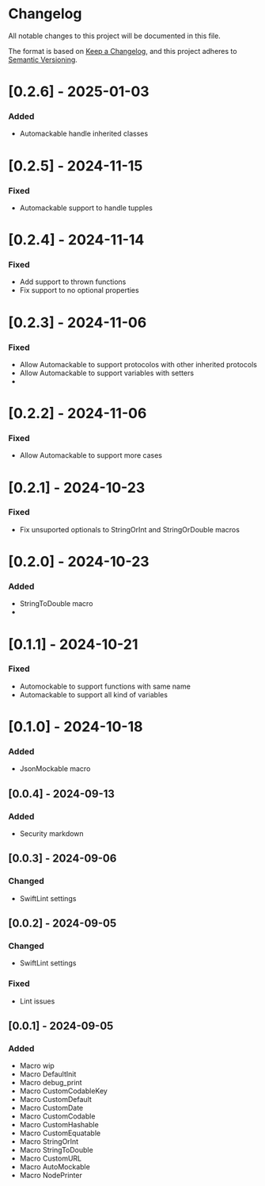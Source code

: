 # Changelog

All notable changes to this project will be documented in this file.

The format is based on [Keep a Changelog](https://keepachangelog.com/en/1.1.0/),
and this project adheres to [Semantic Versioning](https://semver.org/spec/v2.0.0.html).

# [0.2.6] - 2025-01-03

### Added

- Automackable handle inherited classes
  
# [0.2.5] - 2024-11-15

### Fixed

- Automackable support to handle tupples
  
# [0.2.4] - 2024-11-14

### Fixed

- Add support to thrown functions
- Fix support to no optional properties
  
# [0.2.3] - 2024-11-06

### Fixed

- Allow Automackable to support protocolos with other inherited protocols
- Allow Automackable to support variables with setters
- 
# [0.2.2] - 2024-11-06

### Fixed

- Allow Automackable to support more cases 

# [0.2.1] - 2024-10-23

### Fixed

- Fix unsuported optionals to StringOrInt and StringOrDouble macros

# [0.2.0] - 2024-10-23

### Added

- StringToDouble macro
- 
# [0.1.1] - 2024-10-21

### Fixed

- Automockable to support functions with same name
- Automackable to support all kind of variables
  
# [0.1.0] - 2024-10-18

### Added

- JsonMockable macro
  
## [0.0.4] - 2024-09-13

### Added

- Security markdown
  
## [0.0.3] - 2024-09-06

### Changed

- SwiftLint settings
  
## [0.0.2] - 2024-09-05

### Changed

- SwiftLint settings

### Fixed

- Lint issues
  
## [0.0.1] - 2024-09-05

### Added

- Macro wip
- Macro DefaultInit
- Macro debug_print
- Macro CustomCodableKey
- Macro CustomDefault
- Macro CustomDate
- Macro CustomCodable
- Macro CustomHashable
- Macro CustomEquatable
- Macro StringOrInt
- Macro StringToDouble
- Macro CustomURL
- Macro AutoMockable
- Macro NodePrinter
